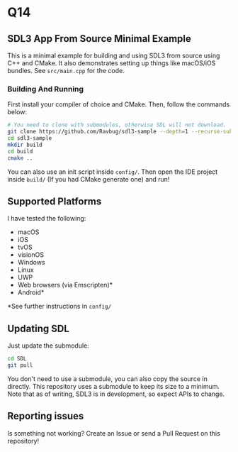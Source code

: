 # Q14

## SDL3 App From Source Minimal Example

This is a minimal example for building and using SDL3 from source
using C++ and CMake. It also demonstrates setting up things like macOS/iOS
bundles.
See `src/main.cpp` for the code.

### Building And Running

First install your compiler of choice and CMake. Then, follow the commands below:

```sh
# You need to clone with submodules, otherwise SDL will not download.
git clone https://github.com/Ravbug/sdl3-sample --depth=1 --recurse-submodules
cd sdl3-sample
mkdir build
cd build
cmake ..
```

You can also use an init script inside `config/`. Then open the IDE project inside `build/`
(If you had CMake generate one) and run!

## Supported Platforms

I have tested the following:

- macOS
- iOS
- tvOS
- visionOS
- Windows
- Linux
- UWP
- Web browsers (via Emscripten)\*
- Android\*

\*See further instructions in `config/`

## Updating SDL

Just update the submodule:

```sh
cd SDL
git pull
```

You don't need to use a submodule, you can also copy the source in directly. This
repository uses a submodule to keep its size to a minimum. Note that as of writing, SDL3 is
in development, so expect APIs to change.

## Reporting issues

Is something not working? Create an Issue or send a Pull Request on this repository!
